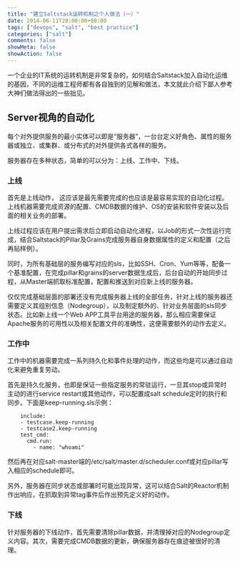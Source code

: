 ```yaml
---
title: "建立Saltstack运转机制之个人做法（一）"
date: 2014-06-11T20:00:00+08:00
tags: ["devops", "salt", "best practice"]
categories: ["salt"]
comments: false
showMeta: false
showAction: false
---
```


一个企业的IT系统的运转机制是非常复杂的，如何结合Saltstack加入自动化运维的基因，不同的运维工程师都有各自独到的见解和做法，本文就此介绍下鄙人参考大神们做法得出的一些拙见。

<!--more-->

## Server视角的自动化

每个对外提供服务的最小实体可以即是“服务器”，一台台定义好角色、属性的服务器或独立、或集群、或分布式的对外提供各式各样的服务。

服务器存在多种状态，简单的可以分为：上线、工作中、下线。

### 上线

首先是上线动作， 这应该是最先需要完成的也应该是最容易实现的自动化过程。上线机器需要完成资源的配置、CMDB数据的维护、OS的安装和软件安装以及后面的相关业务的部署。

上线过程应该在用户提出需求后立即启动自动化进程，以Job的形式一次性运行完成，结合Saltstack的Pillar及Grains完成服务器自身数据属性的定义和配置（之后再贴样例）。

同时，为所有基础层的服务编写对应的sls，比如SSH、Cron、Yum等等，配备一个基准配置，在完成pillar和grains的server数据生成后，后台自动的开始同步过程，从Master端抓取标准配置，配置和推送到对应新上线的服务器。

仅仅完成基础层面的部署还没有完成服务器上线的全部任务，针对上线的服务器还需要定义其组别信息（Nodegroup），以及制定额外的、针对业务层面的sls同步状态。比如新上线一个Web APP工具平台用途的服务器，那么相应需要保证Apache服务的可用性以及相关配置文件的准确性，这便需要额外的动作去定义。

### 工作中

工作中的机器需要完成一系列持久化和事件处理的动作，而这些均是可以通过自动化来避免重复劳动。

首先是持久化服务，也即是保证一些指定服务的常驻运行，一旦其stop或异常时主动的进行service restart或其他动作，可以配置成salt schedule定时的执行和同步。下面是keep-running.sls示例：

    	include:
  		- testcase.keep-running
  		- testcase2.keep-running
		test_cmd:
  		  cmd.run:
    	    - name: "whoami"


然后再在对应salt-master端的/etc/salt/master.d/scheduler.conf或对应pillar写入相应的schedule即可。

另外，服务器在同步状态或部署时可能出现异常，这可以结合Salt的Reactor机制作出响应，在抓取到异常tag事件后作出预先定义好的动作。

### 下线

针对服务器的下线动作，首先需要清除pillar数据，并清理掉对应的Nodegroup定义内容。其次，需要完成CMDB数据的更新，确保服务器存在痕迹被很好的清理。
